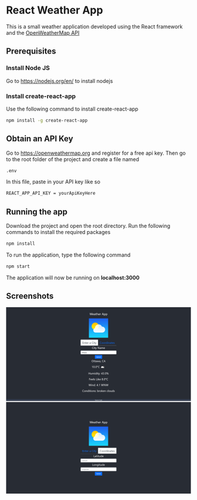 # React Weather App #
This is a small weather application developed using the React framework and the [OpenWeatherMap API](https://openweathermap.org)

## Prerequisites ##
### Install Node JS
Go to https://nodejs.org/en/ to install nodejs

### Install create-react-app
Use the following command to install create-react-app
```bash
npm install -g create-react-app
```

## Obtain an API Key ##
Go to https://openweathermap.org and register for a free api key.
Then go to the root folder of the project and create a file named
```bash
.env
```
In this file, paste in your API key like so
```bash
REACT_APP_API_KEY = yourApiKeyHere
```

## Running the app ##

Download the project and open the root directory.
Run the following commands to install the required packages

```bash
npm install
```

To run the application, type the following command

```bash
npm start
```

The application will now be running on **localhost:3000**

## Screenshots ##
![Choose a City](https://raw.githubusercontent.com/Laemonz/react-weather-app/main/public/screenshot1.png)
![Enter Coordinates](https://raw.githubusercontent.com/Laemonz/react-weather-app/main/public/screenshot2.png)


